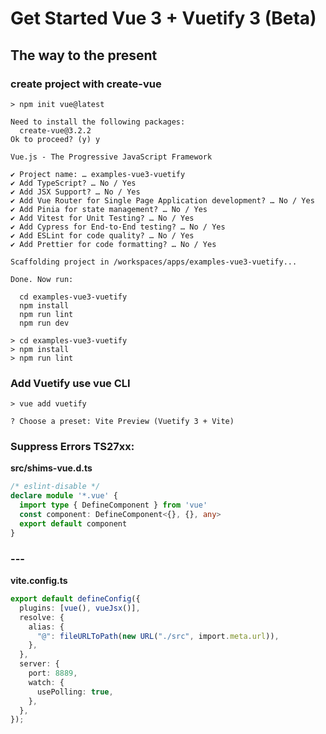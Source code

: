 # Get Started Vue 3 + Vuetify 3 (Beta)

## The way to the present

### create project with create-vue

```console
> npm init vue@latest

Need to install the following packages:
  create-vue@3.2.2
Ok to proceed? (y) y

Vue.js - The Progressive JavaScript Framework

✔ Project name: … examples-vue3-vuetify
✔ Add TypeScript? … No / Yes
✔ Add JSX Support? … No / Yes
✔ Add Vue Router for Single Page Application development? … No / Yes
✔ Add Pinia for state management? … No / Yes
✔ Add Vitest for Unit Testing? … No / Yes
✔ Add Cypress for End-to-End testing? … No / Yes
✔ Add ESLint for code quality? … No / Yes
✔ Add Prettier for code formatting? … No / Yes

Scaffolding project in /workspaces/apps/examples-vue3-vuetify...

Done. Now run:

  cd examples-vue3-vuetify
  npm install
  npm run lint
  npm run dev

> cd examples-vue3-vuetify
> npm install
> npm run lint

```

### Add Vuetify use vue CLI

```console
> vue add vuetify

? Choose a preset: Vite Preview (Vuetify 3 + Vite)

```

### Suppress Errors TS27xx:

**src/shims-vue.d.ts**

```ts:src/shims-vue.d.ts
/* eslint-disable */
declare module '*.vue' {
  import type { DefineComponent } from 'vue'
  const component: DefineComponent<{}, {}, any>
  export default component
}
```

### ---

**vite.config.ts**

```ts
export default defineConfig({
  plugins: [vue(), vueJsx()],
  resolve: {
    alias: {
      "@": fileURLToPath(new URL("./src", import.meta.url)),
    },
  },
  server: {
    port: 8889,
    watch: {
      usePolling: true,
    },
  },
});
```

